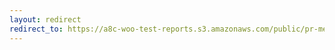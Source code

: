 ```yaml
---
layout: redirect
redirect_to: https://a8c-woo-test-reports.s3.amazonaws.com/public/pr-merge/37906/api/index.html
---
```

